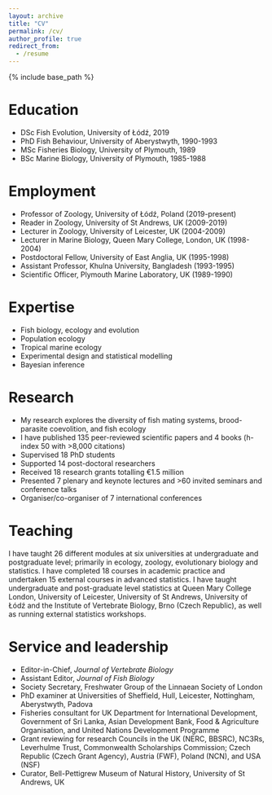 ```yaml
---
layout: archive
title: "CV"
permalink: /cv/
author_profile: true
redirect_from:
  - /resume
---
```


{% include base_path %}

Education
======
* DSc Fish Evolution, University of Łódź, 2019
* PhD Fish Behaviour, University of Aberystwyth, 1990-1993
* MSc Fisheries Biology, University of Plymouth, 1989
* BSc Marine Biology, University of Plymouth, 1985-1988


Employment
======
* Professor of Zoology, University of Łódź, Poland (2019-present)
* Reader in Zoology, University of St Andrews, UK (2009-2019)
* Lecturer in Zoology, University of Leicester, UK (2004-2009)
* Lecturer in Marine Biology, Queen Mary College, London, UK (1998-2004)
* Postdoctoral Fellow, University of East Anglia, UK (1995-1998)
* Assistant Professor, Khulna University, Bangladesh (1993-1995)
* Scientific Officer, Plymouth Marine Laboratory, UK (1989-1990)


Expertise
======
* Fish biology, ecology and evolution
* Population ecology
* Tropical marine ecology
* Experimental design and statistical modelling
* Bayesian inference


Research
======
* My research explores the diversity of fish mating systems, brood-parasite coevolition, and fish ecology
* I have published 135 peer-reviewed scientific papers and 4 books (h-index 50 with >8,000 citations)
* Supervised 18 PhD students
* Supported 14 post-doctoral researchers
* Received 18 research grants totalling €1.5 million
* Presented 7 plenary and keynote lectures and >60 invited seminars and conference talks
* Organiser/co-organiser of 7 international conferences


Teaching
======
I have taught 26 different modules at six universities at undergraduate and postgraduate level; primarily in ecology, zoology, evolutionary biology and statistics. I have completed 18 courses in academic practice and undertaken 15 external courses in advanced statistics. I have taught undergraduate and post-graduate level statistics at Queen Mary College London, University of Leicester, University of St Andrews, University of Łódź and the Institute of Vertebrate Biology, Brno (Czech Republic), as well as running external statistics workshops.

  
Service and leadership
======
* Editor-in-Chief, *Journal of Vertebrate Biology*
* Assistant Editor, *Journal of Fish Biology*
* Society Secretary, Freshwater Group of the Linnaean Society of London
* PhD examiner at Universities of Sheffield, Hull, Leicester, Nottingham, Aberystwyth, Padova
* Fisheries consultant for UK Department for International Development, Government of Sri Lanka, Asian Development Bank, Food & Agriculture Organisation, and United Nations Development Programme
* Grant reviewing for research Councils in the UK (NERC, BBSRC), NC3Rs, Leverhulme Trust, Commonwealth Scholarships Commission; Czech Republic (Czech Grant Agency), Austria (FWF), Poland (NCN), and USA (NSF)
* Curator, Bell-Pettigrew Museum of Natural History, University of St Andrews, UK
